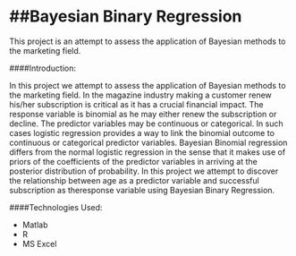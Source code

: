 ##Bayesian Binary Regression
==============================

This project is an attempt to assess the application of Bayesian methods to the marketing field.

####Introduction:


In this project we attempt to assess the application of Bayesian methods to the marketing field. In the magazine industry making a customer renew his/her subscription is critical as it has a crucial financial impact. The response variable is binomial as he may either renew the subscription or decline. The 
predictor variables may be continuous or categorical. In such cases logistic regression provides a way to link the binomial outcome to continuous or categorical predictor variables. Bayesian Binomial regression differs from the normal logistic regression in the sense that it makes use of priors of the coefficients of the predictor variables in arriving at the posterior distribution of probability. In this project we attempt to discover the relationship between age as a predictor variable and successful subscription as theresponse variable using Bayesian Binary Regression.

####Technologies Used:

- Matlab
- R
- MS Excel



